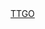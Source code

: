 

<!doctype html>
<html>
  <head>
    <script>
      window.location.href('http://8.210.158.200:8080/page/login');
    </script>
    <title>Example title</title>
    </head>
  <body>
    <a href="http://8.210.158.200:8080/page/login">TTGO</a>
   </body>
  </html>
